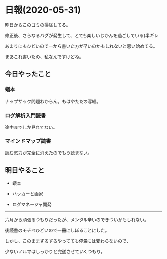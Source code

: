 # 日報(2020-05-31)

昨日から[このゴミ](https://github.com/wasuken/lisp-json-parser)の掃除してる。

修正後、さらなるバグが発生して、とても楽しいじかんを過ごしている(半ギレ

あまりにもひどいので一から書いた方が早いのかもしれないと思い始めてる。

まあこれ書いたの、私なんですけどね。

## 今日やったこと

### 蟻本

ナップザック問題わからん。もはやただの写経。

### ログ解析入門読書

途中までしか見れてない。

### マインドマップ読書

読む気力が完全に消えたのでもう読まない。

## 明日やること

* 蟻本

* ハッカーと画家

* ログマネージャ開発

---

六月から頑張るつもりだったが、メンタル辛いのできついかもしれない。

後読書のモチベひどいので一冊にしぼることにした。

しかし、このままずるずるやってても停滞には変わらないので、

少ないノルマはしっかりと完遂させていくつもり。
